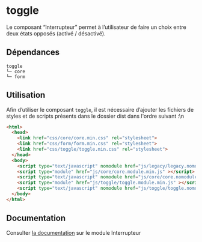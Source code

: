 # toggle

Le composant “Interrupteur” permet à l’utilisateur de faire un choix entre deux états opposés (activé / désactivé).

## Dépendances
```shell
toggle
└─ core
└─ form
```

## Utilisation
Afin d’utiliser le composant `toggle`, il est nécessaire d’ajouter les fichiers de styles et de scripts présents dans le dossier dist dans l'ordre suivant :\n
```html
<html>
  <head>
    <link href="css/core/core.min.css" rel="stylesheet">
    <link href="css/form/form.min.css" rel="stylesheet">
    <link href="css/toggle/toggle.min.css" rel="stylesheet">
  </head>
  <body>
    <script type="text/javascript" nomodule href="js/legacy/legacy.nomodule.min.js" ></script>
    <script type="module" href="js/core/core.module.min.js" ></script>
    <script type="text/javascript" nomodule href="js/core/core.nomodule.min.js" ></script>
    <script type="module" href="js/toggle/toggle.module.min.js" ></script>
    <script type="text/javascript" nomodule href="js/toggle/toggle.nomodule.min.js" ></script>
  </body>
</html>
```

## Documentation

Consulter [la documentation](https://www.systeme-de-design.gouv.fr/elements-d-interface/composants/interrupteur) sur le module Interrupteur